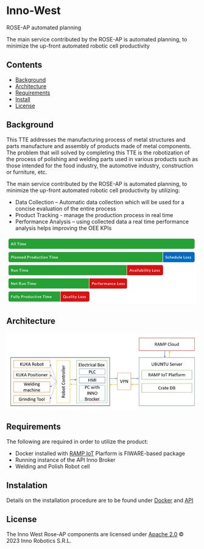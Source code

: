 # Inno-West
 ROSE-AP automated planning

The main service contributed by the ROSE-AP is automated planning, to minimize the up-front automated robotic cell productivity 

## Contents

-   [Background](#background)
-   [Architecture](#architecture)
-   [Requirements](#requirements)
-   [Install](#instalation)
-   [License](#license)

## Background

This TTE addresses the manufacturing process of metal structures and parts manufacture and assembly of products made of metal components. The problem that will solved by completing this TTE is the robotization of the process of polishing and welding parts used in various products such as those intended for the food industry, the automotive industry, construction or furniture, etc.

The main service contributed by the ROSE-AP is automated planning, to minimize the up-front automated robotic cell productivity by utilizing:
-	Data Collection – Automatic data collection which will be used for a concise evaluation of the entire process
-	Product Tracking - manage the production process in real time
-	Performance Analysis – using collected data a real time performance analysis helps improving the OEE KPIs

<img width="500" alt="OEE" src="docs/img/oee-breakdown-image.png">

## Architecture

<img width="1000" alt="Architecture" src="docs/architecture.jpg">


## Requirements

The following are required in order to utilize the product:
- Docker installed with [RAMP IoT](https://github.com/karikolehmainen/RAMP-IoT/tree/c05fac70e8478554a93a9bbe4470516106c92166) Plarform is FIWARE-based package
- Running instance of the API Inno Broker
- Welding and Polish Robot cell

## Instalation

Details on the installation procedure are to be found under [Docker](/docker/) and [API](/api/)

## License
The Inno West Rose-AP components are licensed under [Apache 2.0](/LICENSE) © 2023 Inno Robotics S.R.L.
